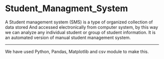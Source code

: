# Student_Managment_System

A Student management system (SMS) is a type of organized collection of data stored
And accessed electronically from computer system, by this way we can analyze any individual student or group of student information. It is an automated version of manual student management system.

---------------------------------------------------------------------
We have used Python, Pandas, Matplotlib and csv module to make this.
